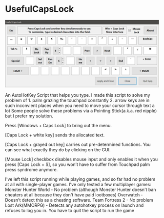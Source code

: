 # UsefulCapsLock
![Gui](/Desc.jpg)

An AutoHotKey Script that helps you type.
I made this script to solve my problem of 1. palm grazing the touchpad constantly 2. arrow keys are in such inconvient places when you need to move your cursor through text a lot
Some people solve these problems via a Pointing Stick(a.k.a. red nipple) but I prefer my solution.

Press [Windows + Caps Lock] to bring out the menu.

[Caps Lock + white key] sends the allocated text.

[Caps Lock + grayed out key] carries out pre-determined functions. You can see what exactly they do by clicking on the GUI.

[Mouse Lock] checkbox disables mouse input and only enables it when you press [Caps Lock + S], so you won’t have to suffer from Touchpad palm press syndrome anymore.

I've left this script running while playing games, and so far had no problem at all with single-player games.
I've only tested a few multiplayer games:
Monster Hunter World - No problem (although Monster Hunter doesn't ban cheaters at all because they don't have paid lootboxes)
Overwatch - Doesn't detect this as a cheating software.
Team Fortress 2 - No problem
Lost Ark(MMORPG) - Detects any autohotkey process on launch and refuses to log you in. You have to quit the script to run the game

